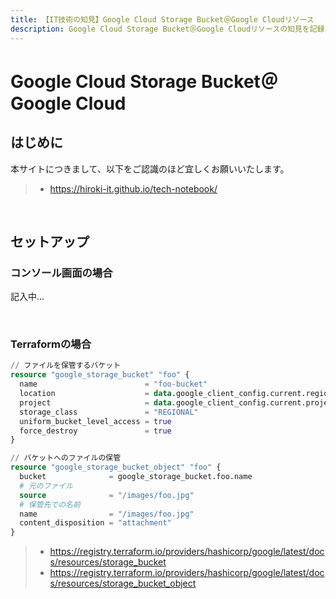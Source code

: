 ```yaml
---
title: 【IT技術の知見】Google Cloud Storage Bucket＠Google Cloudリソース
description: Google Cloud Storage Bucket＠Google Cloudリソースの知見を記録しています。
---
```


# Google Cloud Storage Bucket＠Google Cloud

## はじめに

本サイトにつきまして、以下をご認識のほど宜しくお願いいたします。

> - https://hiroki-it.github.io/tech-notebook/

<br>

## セットアップ

### コンソール画面の場合

記入中...

<br>

### Terraformの場合

```terraform
// ファイルを保管するバケット
resource "google_storage_bucket" "foo" {
  name                        = "foo-bucket"
  location                    = data.google_client_config.current.region
  project                     = data.google_client_config.current.project
  storage_class               = "REGIONAL"
  uniform_bucket_level_access = true
  force_destroy               = true
}

// バケットへのファイルの保管
resource "google_storage_bucket_object" "foo" {
  bucket              = google_storage_bucket.foo.name
  # 元のファイル
  source              = "/images/foo.jpg"
  # 保管先での名前
  name                = "/images/foo.jpg"
  content_disposition = "attachment"
}
```

> - https://registry.terraform.io/providers/hashicorp/google/latest/docs/resources/storage_bucket
> - https://registry.terraform.io/providers/hashicorp/google/latest/docs/resources/storage_bucket_object

<br>
